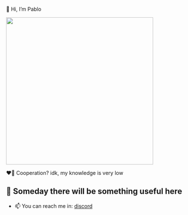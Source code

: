 👋 Hi, I’m Pablo

<div id="header" align="left">
  <img src="https://tenor.com/ru/view/sao-sword-art-online-мастер-меча-онлайн-anime-врата-между-миром-людей-и-монстров-открылись-gif-1910027836357621394" width="400"/>
</div>

❤️‍🔥 Cooperation? idk, my knowledge is very low

🪽 Someday there will be something useful here
------
- 📫 You can reach me in: [discord](https://discord.com/users/709811883162599546) 
